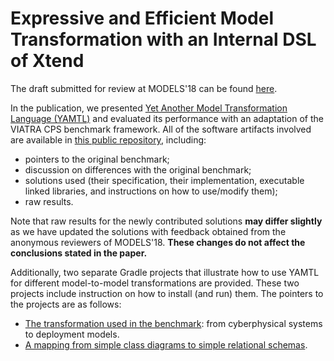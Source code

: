 # Expressive and Efficient Model Transformation with an Internal DSL of Xtend

The draft submitted for review at MODELS'18 can be found [here](https://yamtl.github.io/pubs/models18.pdf).

In the publication, we presented [Yet Another Model Transformation Language (YAMTL)](https://yamtl.github.io) and evaluated its performance with an adaptation of the VIATRA CPS benchmark framework. All of the software artifacts involved are available in [this public repository](https://github.com/yamtl/viatra-cps-batch-benchmark), including:
* pointers to the original benchmark;
* discussion on differences with the original benchmark;
* solutions used (their specification, their implementation, executable linked libraries, and instructions on how to use/modify them);
* raw results.

Note that raw results for the newly contributed solutions **may differ slightly** as we have updated the solutions with feedback obtained from the anonymous reviewers of MODELS'18. **These changes do not affect the conclusions stated in the paper.**

Additionally, two separate Gradle projects that illustrate how to use YAMTL for different model-to-model transformations are provided. These two projects include instruction on how to install (and run) them. The pointers to the projects are as follows: 
* [The transformation used in the benchmark](https://github.com/yamtl/examples/tree/master/yamtl.examples.mapping.batch.cps2dep): from cyberphysical systems to deployment models.
* [A mapping from simple class diagrams to simple relational schemas](https://github.com/yamtl/examples/tree/master/yamtl.examples.mapping.batch.cd2db).